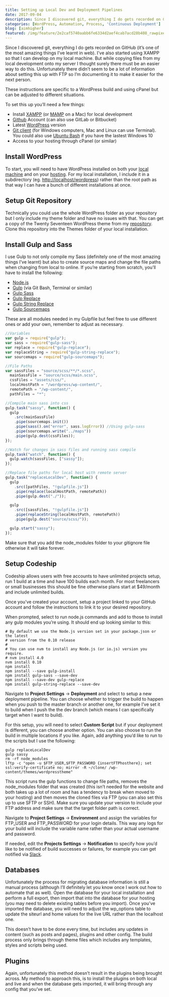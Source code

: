 ```yaml
---
title: Setting up Local Dev and Deployment Pipelines
date: 2017-09-04
description: Since I discovered git, everything I do gets recorded on GitHub (it’s one of the most amazing things I’ve learnt in web). I’ve also started using XAMPP so that I can develop on my local machine. But while copying files from my local development onto my server I thought surely there must be an easier way to do this.
categories: [WordPress, Automation, Process, 'Continuous Deployment']
blog: [aimhigher]
featured: /img/feature/2e2caf5740aabb6fe6334d2aef4cab7acd28b408_rawpixel-com-579231-unsplash.jpg
---
```


Since I discovered git, everything I do gets recorded on GitHub (it’s one of the most amazing things I’ve learnt in web). I’ve also started using XAMPP so that I can develop on my local machine. But while copying files from my local development onto my server I thought surely there must be an easier way to do this. Unfortunately there didn’t seem to be a lot of information about setting this up with FTP so I’m documenting it to make it easier for the next person.

These instructions are specific to a WordPress build and using cPanel but can be adjusted to different situations.

To set this up you’ll need a few things:

- Install [XAMPP](https://www.apachefriends.org/index.html) (or [MAMP](https://www.mamp.info/en/) on a Mac) for local development
- [Github](https://github.com/) Account (can also use GitLab or Bitbucket)
- Latest [WordPress](https://en-au.wordpress.org/) version
- [Git client](https://git-for-windows.github.io/) (for Windows computers, Mac and Linux can use Terminal). You could also use [Ubuntu Bash](https://msdn.microsoft.com/en-au/commandline/wsl/install_guide) if you have the lastest Windows 10
- Access to your hosting through cPanel (or similar)

## Install WordPress

To start, you will need to have WordPress installed on both your [local machine](https://premium.wpmudev.org/blog/setting-up-xampp/) and on your [hosting](https://codex.wordpress.org/Installing_WordPress). For my local installation, I include it in a subdirectory (eg. <http://localhost/wordpress>) rather than the root path as that way I can have a bunch of different installations at once.

## Setup Git Repository

Technically you could use the whole WordPress folder as your repository but I only include my theme folder and have no issues with that. You can get a copy of the Twenty Seventeen WordPress theme from my [repository](https://github.com/amykapernick/wordpress). Clone this repository into the Themes folder of your local installation.

## Install Gulp and Sass

I use Gulp to not only compile my Sass (definitely one of the most amazing things I’ve learnt) but also to create source maps and change the file paths when changing from local to online. If you’re starting from scratch, you’ll have to install the following:

- [Node.js](https://nodejs.org/en/)
- [Gulp](https://www.npmjs.com/package/gulp-install) (via Git Bash, Terminal or similar)
- [Gulp Sass](https://www.npmjs.com/package/gulp-sass)
- [Gulp Replace](https://www.npmjs.com/package/gulp-replace)
- [Gulp String Replace](https://www.npmjs.com/package/gulp-string-replace)
- [Gulp Sourcemaps](https://www.npmjs.com/package/gulp-sourcemaps)

These are all modules needed in my Gulpfile but feel free to use different ones or add your own, remember to adjust as necessary.

```javascript
//Variables
var gulp = require("gulp");
var sass = require("gulp-sass");
var replace = require("gulp-replace");
var replaceString = require("gulp-string-replace");
var sourcemaps = require("gulp-sourcemaps");

//File Paths
var sassFiles = "source/scss/**/*.scss",
  mainSassFile = "source/scss/main.scss",
  cssFiles = "assets/css/",
  localHostPath = "/wordpress/wp-content/",
  remotePath = "/wp-content/",
  pathFiles = "*";

//Compile main sass into css
gulp.task("sassy", function() {
  gulp
    .src(mainSassFile)
    .pipe(sourcemaps.init())
    .pipe(sass().on("error", sass.logError)) //Using gulp-sass
    .pipe(sourcemaps.write("../maps"))
    .pipe(gulp.dest(cssFiles));
});

//Watch for changes in sass files and running sass compile
gulp.task("watch", function() {
  gulp.watch(sassFiles, ["sassy"]);
});

//Replace file paths for local host with remote server
gulp.task("replaceLocalDev", function() {
  gulp
    .src([pathFiles, "!gulpfile.js"])
    .pipe(replace(localHostPath, remotePath))
    .pipe(gulp.dest("./"));

  gulp
    .src([sassFiles, "!gulpfile.js"])
    .pipe(replaceString(localHostPath, remotePath))
    .pipe(gulp.dest("source/scss/"));

  gulp.start("sassy");
});
```

Make sure that you add the node_modules folder to your gitignore file otherwise it will take forever.

## Setup Codeship

Codeship allows users with free accounts to have unlimited projects setup, run 1 build at a time and have 100 builds each month. For most freelancers or small businesses this should be fine otherwise plans start at \$49/month and include unlimited builds.

Once you’ve created your account, setup a project linked to your GitHub account and follow the instructions to link it to your desired repository.

When prompted, select to run node.js commands and add to those to install any gulp modules you’re using. It should end up looking similar to this:

```shell
# By default we use the Node.js version set in your package.json or the latest
# version from the 0.10 release
#
# You can use nvm to install any Node.js (or io.js) version you require.
# nvm install 4.0
nvm install 0.10
npm install
npm install --save gulp-install
npm install gulp-sass --save-dev
npm install --save-dev gulp-replace
npm install gulp-string-replace --save-dev
```

Navigate to **Project Settings** -> **Deployment** and select to setup a new deployment pipeline. You can choose whether to trigger the build to happen when you push to the master branch or another one, for example I’ve set it to build when I push the the dev branch (which means I can specifically target when I want to build).

For this setup, you will need to select **Custom Script** but if your deployment is different, you can choose another option. You can also choose to run the build in multiple locations if you like. Again, add anything you’d like to run to the scripts but I use the following:

```shell
gulp replaceLocalDev
gulp sassy
rm -rf node_modules
lftp -c "open -u $FTP_USER,$FTP_PASSWORD {insertFTPhosthere}; set ssl:verify-certificate no; mirror -R ~/clone/ /wp-content/themes/wordpresstheme"
```

This script runs the gulp functions to change file paths, removes the node_modules folder that was created (this isn’t needed for the website and both takes up a lot of room and has a tendency to break when moved to your hosting) and then moves the cloned files via FTP (you can also set this up to use SFTP or SSH). Make sure you update your version to include your FTP address and make sure that the target folder path is correct.

Navigate to **Project Settings** -> **Environment** and assign the variables for FTP_USER and FTP_PASSWORD for your login details. This way any logs for your build will include the variable name rather than your actual username and password.

If needed, edit the **Projects Settings** -> **Notification** to specify how you’d like to be notified of build successes or failures, for example you can get notified via [Slack](https://slack.com/).

## Databases

Unfortunately the process for migrating database information is still a manual process (although I’ll definitely let you know once I work out how to automate that as well). Open the database for your local installation and perform a full export, then import that into the database for your hosting (you may need to delete existing tables before you import). Once you’ve imported the database, you will need to adjust the wp_options table to update the siteurl and home values for the live URL rather than the localhost one.

This doesn’t have to be done every time, but includes any updates in content (such as posts and pages), plugins and other config. The build process only brings through theme files which includes any templates, styles and scripts being used.

## Plugins

Again, unfortunately this method doesn’t result in the plugins being brought across. My method to approach this, is to install the plugins on both local and live and when the database gets imported, it will bring through any config that you’ve set.

